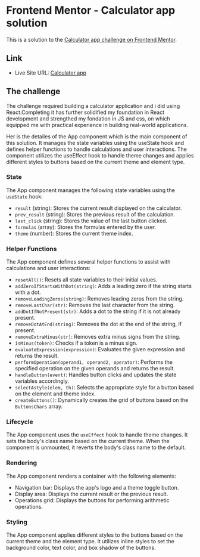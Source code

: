# Frontend Mentor - Calculator app solution

This is a solution to the [Calculator app challenge on Frontend Mentor](https://www.frontendmentor.io/challenges/calculator-app-9lteq5N29).


## Link

- Live Site URL: [Calculator app](https://inquisitive-peony-8a086a.netlify.app/)


## The challenge

The challenge required building a calculator application and i did using React.Completing it has further solidified my foundation in React development and strengthed my fondation in JS and css, on which equipped me with practical experience in building real-world applications.

Her is the detailes of the App component which is the main component of this solution. It manages the state variables using the useState hook and defines helper functions to handle calculations and user interactions. The component utilizes the useEffect hook to handle theme changes and applies different styles to buttons based on the current theme and element type.

### State

The App component manages the following state variables using the `useState` hook:

* `result` (string): Stores the current result displayed on the calculator.
* `prev_result` (string): Stores the previous result of the calculation.
* `last_click` (string): Stores the value of the last button clicked.
* `formulas` (array): Stores the formulas entered by the user.
* `theme` (number): Stores the current theme index.

### Helper Functions

The App component defines several helper functions to assist with calculations and user interactions:

* `resetAll()`: Resets all state variables to their initial values.
* `addZeroIfStartsWithDot(string)`: Adds a leading zero if the string starts with a dot.
* `removeLeadingZeros(string)`: Removes leading zeros from the string.
* `removeLastChar(str)`: Removes the last character from the string.
* `addDotIfNotPresent(str)`: Adds a dot to the string if it is not already present.
* `removeDotAtEnd(string)`: Removes the dot at the end of the string, if present.
* `removeExtraMinus(str)`: Removes extra minus signs from the string.
* `isMinus(token)`: Checks if a token is a minus sign.
* `evaluateExpression(expression)`: Evaluates the given expression and returns the result.
* `performOperation(operand1, operand2, operator)`: Performs the specified operation on the given operands and returns the result.
* `handleButton(event)`: Handles button clicks and updates the state variables accordingly.
* `selectAstyle(elem, th)`: Selects the appropriate style for a button based on the element and theme index.
* `createButtons()`: Dynamically creates the grid of buttons based on the `ButtonsChars` array.

### Lifecycle

The App component uses the `useEffect` hook to handle theme changes. It sets the body's class name based on the current theme. When the component is unmounted, it reverts the body's class name to the default.

### Rendering

The App component renders a container with the following elements:

* Navigation bar: Displays the app's logo and a theme toggle button.
* Display area: Displays the current result or the previous result.
* Operations grid: Displays the buttons for performing arithmetic operations.

### Styling

The App component applies different styles to the buttons based on the current theme and the element type. It utilizes inline styles to set the background color, text color, and box shadow of the buttons.
